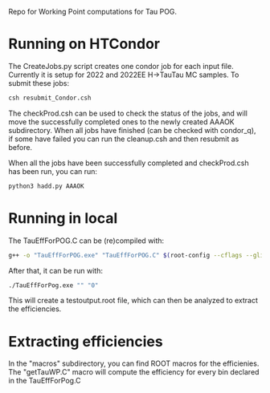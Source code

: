 Repo for Working Point computations for Tau POG.

# Running on HTCondor

The CreateJobs.py script creates one condor job for each input file. Currently it is setup for 2022 and 2022EE H->TauTau MC samples. To submit these jobs:

```bash
csh resubmit_Condor.csh
```

The checkProd.csh can be used to check the status of the jobs, and will move the successfully completed ones to the newly created AAAOK subdirectory. When all jobs have finished (can be checked with condor_q), if some have failed you can run the cleanup.csh and then resubmit as before.  

When all the jobs have been successfully completed and checkProd.csh has been run, you can run:

```bash
python3 hadd.py AAAOK
```

# Running in local

The TauEffForPOG.C can be (re)compiled with:

```bash
g++ -o "TauEffForPOG.exe" "TauEffForPOG.C" $(root-config --cflags --glibs) 
```

After that, it can be run with: 

```bash
./TauEffForPog.exe "" "0"
```

This will create a testoutput.root file, which can then be analyzed to extract the efficiencies.

# Extracting efficiencies

In the "macros" subdirectory, you can find ROOT macros for the efficienies. The "getTauWP.C" macro will compute the efficiency for every bin declared in the TauEffForPog.C

